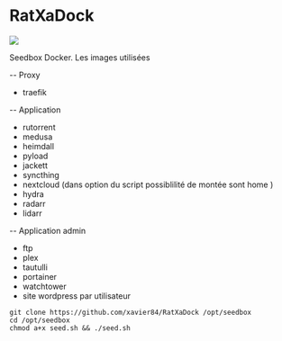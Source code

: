 # RatXaDock

![](https://img.shields.io/github/repo-size/xavier84/RatXaDock.svg?style=plastic&logo=Linux)

Seedbox Docker.
Les images utilisées

-- Proxy

* traefik

-- Application

* rutorrent
* medusa
* heimdall
* pyload
* jackett
* syncthing
* nextcloud (dans option du script possiblilité de montée sont home )
* hydra
* radarr
* lidarr

-- Application admin

- ftp
- plex
- tautulli
- portainer
- watchtower
- site wordpress par utilisateur


```
git clone https://github.com/xavier84/RatXaDock /opt/seedbox
cd /opt/seedbox
chmod a+x seed.sh && ./seed.sh
````
